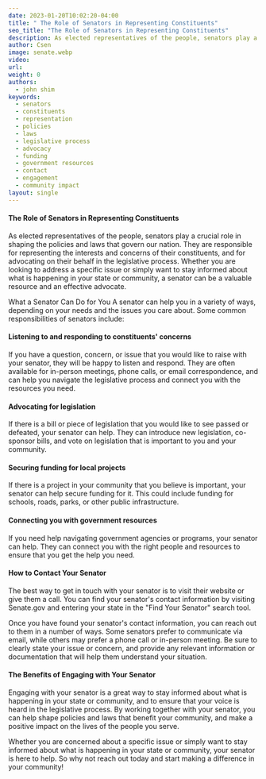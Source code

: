```yaml
---
date: 2023-01-20T10:02:20-04:00
title: " The Role of Senators in Representing Constituents"
seo_title: "The Role of Senators in Representing Constituents"
description: As elected representatives of the people, senators play a crucial role in shaping the policies and laws that govern our nation.
author: Csen
image: senate.webp
video:
url: 
weight: 0
authors:
  - john shim
keywords:
  - senators
  - constituents
  - representation
  - policies
  - laws
  - legislative process
  - advocacy
  - funding
  - government resources
  - contact
  - engagement
  - community impact
layout: single
---
```

#### The Role of Senators in Representing Constituents
As elected representatives of the people, senators play a crucial role in shaping the policies and laws that govern our nation. They are responsible for representing the interests and concerns of their constituents, and for advocating on their behalf in the legislative process. Whether you are looking to address a specific issue or simply want to stay informed about what is happening in your state or community, a senator can be a valuable resource and an effective advocate.

What a Senator Can Do for You
A senator can help you in a variety of ways, depending on your needs and the issues you care about. Some common responsibilities of senators include:

#### Listening to and responding to constituents' concerns
If you have a question, concern, or issue that you would like to raise with your senator, they will be happy to listen and respond. They are often available for in-person meetings, phone calls, or email correspondence, and can help you navigate the legislative process and connect you with the resources you need.

#### Advocating for legislation
If there is a bill or piece of legislation that you would like to see passed or defeated, your senator can help. They can introduce new legislation, co-sponsor bills, and vote on legislation that is important to you and your community.

#### Securing funding for local projects
If there is a project in your community that you believe is important, your senator can help secure funding for it. This could include funding for schools, roads, parks, or other public infrastructure.

#### Connecting you with government resources
If you need help navigating government agencies or programs, your senator can help. They can connect you with the right people and resources to ensure that you get the help you need.

#### How to Contact Your Senator
The best way to get in touch with your senator is to visit their website or give them a call. You can find your senator's contact information by visiting Senate.gov and entering your state in the "Find Your Senator" search tool.

Once you have found your senator's contact information, you can reach out to them in a number of ways. Some senators prefer to communicate via email, while others may prefer a phone call or in-person meeting. Be sure to clearly state your issue or concern, and provide any relevant information or documentation that will help them understand your situation.

#### The Benefits of Engaging with Your Senator
Engaging with your senator is a great way to stay informed about what is happening in your state or community, and to ensure that your voice is heard in the legislative process. By working together with your senator, you can help shape policies and laws that benefit your community, and make a positive impact on the lives of the people you serve.

Whether you are concerned about a specific issue or simply want to stay informed about what is happening in your state or community, your senator is here to help. So why not reach out today and start making a difference in your community!